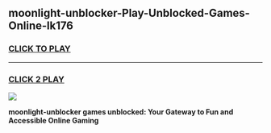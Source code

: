 
## moonlight-unblocker-Play-Unblocked-Games-Online-lk176
<h3>
<a href="https://premium76.site?title=moonlight-unblocker&ref=25A">CLICK TO PLAY</a></h3>
<hr>

<h3>
<a href="https://premium76.site?title=moonlight-unblocker&ref=25A">CLICK 2 PLAY</a>
  
</h3>

<a href="https://premium76.site?title=moonlight-unblocker&ref=25A"><img src="https://clearcache.store/games.png"></a>


**moonlight-unblocker games unblocked: Your Gateway to Fun and Accessible Online Gaming**
